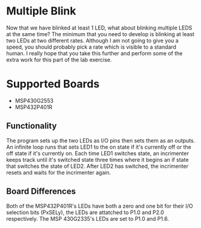 # Multiple Blink
Now that we have blinked at least 1 LED, what about blinking multiple LEDS at the same time? The minimum that you need to develop is blinking at least two LEDs at two different rates. Although I am not going to give you a speed, you should probably pick a rate which is visible to a standard human. I really hope that you take this further and perform some of the extra work for this part of the lab exercise.


# Supported Boards
* MSP430G2553
* MSP432P401R

## Functionality

The program sets up the two LEDs as I/O pins then sets them as an outputs. An infinite loop runs that sets LED1 to the on state if it's currently off or the off state if it's currently on. Each time LED1 switches state, an incrimenter keeps track until it's switched state three times where it begins an if state that switches the state of LED2. After LED2 has switched, the incrimenter resets and waits for the incrimenter again.

## Board Differences

Both of the MSP432P401R's LEDs have both a zero and one bit for their I/O selection bits (PxSELy), the LEDs are attatched to P1.0 and P2.0 respectively. The MSP 430G2335's LEDs are set to P1.0 and P1.6.

